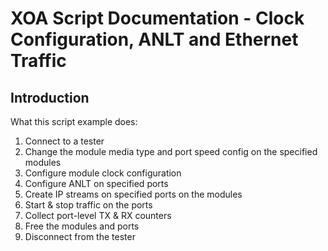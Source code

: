 # XOA Script Documentation - Clock Configuration, ANLT and Ethernet Traffic

## Introduction
What this script example does:
1. Connect to a tester
2. Change the module media type and port speed config on the specified modules
3. Configure module clock configuration
4. Configure ANLT on specified ports
5. Create IP streams on specified ports on the modules
6. Start & stop traffic on the ports
7. Collect port-level TX & RX counters
8. Free the modules and ports
9. Disconnect from the tester

